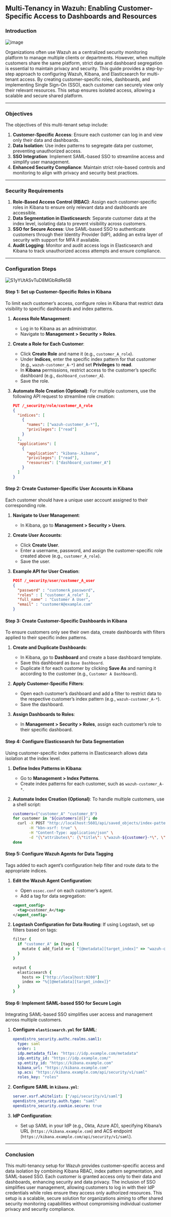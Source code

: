 ## Multi-Tenancy in Wazuh: Enabling Customer-Specific Access to Dashboards and Resources

### Introduction

![image](https://github.com/user-attachments/assets/6d6a324b-96f5-40b4-a117-e50ceafd1248)

Organizations often use Wazuh as a centralized security monitoring platform to manage multiple clients or departments. However, when multiple customers share the same platform, strict data and dashboard segregation is essential to maintain privacy and security. This guide provides a step-by-step approach to configuring Wazuh, Kibana, and Elasticsearch for multi-tenant access. By creating customer-specific roles, dashboards, and implementing Single Sign-On (SSO), each customer can securely view only their relevant resources. This setup ensures isolated access, allowing a scalable and secure shared platform.

---

### Objectives
The objectives of this multi-tenant setup include:
1. **Customer-Specific Access**: Ensure each customer can log in and view only their data and dashboards.
2. **Data Isolation**: Use index patterns to segregate data per customer, preventing unauthorized access.
3. **SSO Integration**: Implement SAML-based SSO to streamline access and simplify user management.
4. **Enhanced Security Compliance**: Maintain strict role-based controls and monitoring to align with privacy and security best practices.

---

### Security Requirements
1. **Role-Based Access Control (RBAC)**: Assign each customer-specific roles in Kibana to ensure only relevant data and dashboards are accessible.
2. **Data Segmentation in Elasticsearch**: Separate customer data at the index level, isolating data to prevent visibility across customers.
3. **SSO for Secure Access**: Use SAML-based SSO to authenticate customers through their Identity Provider (IdP), adding an extra layer of security with support for MFA if available.
4. **Audit Logging**: Monitor and audit access logs in Elasticsearch and Kibana to track unauthorized access attempts and ensure compliance.

---

### Configuration Steps

![S1yYUtASvTuD8MGbRdRe5B](https://github.com/user-attachments/assets/41cd31d9-2ff8-4c48-a276-f961a045a313)

#### Step 1: Set up Customer-Specific Roles in Kibana
To limit each customer’s access, configure roles in Kibana that restrict data visibility to specific dashboards and index patterns.

1. **Access Role Management**:
   - Log in to Kibana as an administrator.
   - Navigate to **Management > Security > Roles**.

2. **Create a Role for Each Customer**:
   - Click **Create Role** and name it (e.g., `customer_A_role`).
   - Under **Indices**, enter the specific index pattern for that customer (e.g., `wazuh-customer_A-*`) and set **Privileges** to **read**.
   - In **Kibana** permissions, restrict access to the customer’s specific dashboard (e.g., `dashboard_customer_A`).
   - Save the role.

3. **Automate Role Creation (Optional)**:
   For multiple customers, use the following API request to streamline role creation:
   ```json
   PUT /_security/role/customer_A_role
   {
     "indices": [
       {
         "names": ["wazuh-customer_A-*"],
         "privileges": ["read"]
       }
     ],
     "applications": [
       {
         "application": "kibana-.kibana",
         "privileges": ["read"],
         "resources": ["dashboard_customer_A"]
       }
     ]
   }
   ```

#### Step 2: Create Customer-Specific User Accounts in Kibana
Each customer should have a unique user account assigned to their corresponding role.

1. **Navigate to User Management**:
   - In Kibana, go to **Management > Security > Users**.

2. **Create User Accounts**:
   - Click **Create User**.
   - Enter a username, password, and assign the customer-specific role created above (e.g., `customer_A_role`).
   - Save the user.
   
3. **Example API for User Creation**:
   ```json
   POST /_security/user/customer_A_user
   {
     "password" : "customerA_password",
     "roles" : [ "customer_A_role" ],
     "full_name" : "Customer A User",
     "email" : "customerA@example.com"
   }
   ```

#### Step 3: Create Customer-Specific Dashboards in Kibana
To ensure customers only see their own data, create dashboards with filters applied to their specific index patterns.

1. **Create and Duplicate Dashboards**:
   - In Kibana, go to **Dashboard** and create a base dashboard template.
   - Save this dashboard as `Base Dashboard`.
   - Duplicate it for each customer by clicking **Save As** and naming it according to the customer (e.g., `Customer A Dashboard`).

2. **Apply Customer-Specific Filters**:
   - Open each customer’s dashboard and add a filter to restrict data to the respective customer’s index pattern (e.g., `wazuh-customer_A-*`).
   - Save the dashboard.

3. **Assign Dashboards to Roles**:
   - In **Management > Security > Roles**, assign each customer’s role to their specific dashboard.

#### Step 4: Configure Elasticsearch for Data Segmentation
Using customer-specific index patterns in Elasticsearch allows data isolation at the index level.

1. **Define Index Patterns in Kibana**:
   - Go to **Management > Index Patterns**.
   - Create index patterns for each customer, such as `wazuh-customer_A-*`.

2. **Automate Index Creation (Optional)**:
   To handle multiple customers, use a shell script:
   ```bash
   customers=("customer_A" "customer_B")
   for customer in "${customers[@]}"; do
     curl -X POST "http://localhost:5601/api/saved_objects/index-pattern/${customer}_pattern" \
          -H "kbn-xsrf: true" \
          -H "Content-Type: application/json" \
          -d "{\"attributes\": {\"title\": \"wazuh-${customer}-*\", \"timeFieldName\": \"@timestamp\"}}"
   done
   ```

#### Step 5: Configure Wazuh Agents for Data Tagging
Tags added to each agent’s configuration help filter and route data to the appropriate indices.

1. **Edit the Wazuh Agent Configuration**:
   - Open `ossec.conf` on each customer’s agent.
   - Add a tag for data segregation:
   ```xml
   <agent_config>
     <tag>customer_A</tag>
   </agent_config>
   ```

2. **Logstash Configuration for Data Routing**:
   If using Logstash, set up filters based on tags:
   ```ruby
   filter {
     if "customer_A" in [tags] {
       mutate { add_field => { "[@metadata][target_index]" => "wazuh-customer_A-%{+YYYY.MM.dd}" } }
     }
   }

   output {
     elasticsearch {
       hosts => ["http://localhost:9200"]
       index => "%{[@metadata][target_index]}"
     }
   }
   ```

#### Step 6: Implement SAML-based SSO for Secure Login
Integrating SAML-based SSO simplifies user access and management across multiple customers.

1. **Configure `elasticsearch.yml` for SAML**:
   ```yaml
   opendistro_security.authc.realms.saml1:
     type: saml
     order: 1
     idp.metadata_file: "https://idp.example.com/metadata"
     idp.entity_id: "https://idp.example.com/"
     sp.entity_id: "https://kibana.example.com"
     kibana_url: "https://kibana.example.com"
     sp.acs: "https://kibana.example.com/api/security/v1/saml"
     roles_key: "roles"
   ```

2. **Configure SAML in `kibana.yml`**:
   ```yaml
   server.xsrf.whitelist: ["/api/security/v1/saml"]
   opendistro_security.auth.type: "saml"
   opendistro_security.cookie.secure: true
   ```

3. **IdP Configuration**:
   - Set up SAML in your IdP (e.g., Okta, Azure AD), specifying Kibana’s URL (`https://kibana.example.com`) and ACS endpoint (`https://kibana.example.com/api/security/v1/saml`).

---

### Conclusion
This multi-tenancy setup for Wazuh provides customer-specific access and data isolation by combining Kibana RBAC, index pattern segmentation, and SAML-based SSO. Each customer is granted access only to their data and dashboards, enhancing security and data privacy. The inclusion of SSO simplifies user management, allowing customers to log in with their IdP credentials while roles ensure they access only authorized resources. This setup is a scalable, secure solution for organizations aiming to offer shared security monitoring capabilities without compromising individual customer privacy and security compliance.
